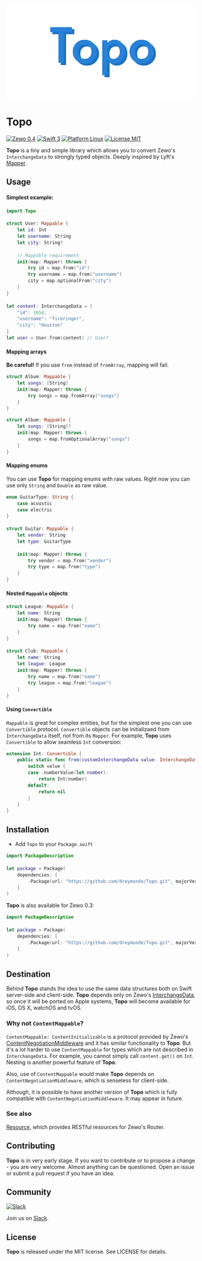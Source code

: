 ![Topo](Resources/Topo-logo.jpg)
# Topo
[![Zewo 0.4][zewo-badge]](http://zewo.io)
[![Swift 3][swift-badge]](https://swift.org)
[![Platform Linux][platforms-badge]](https://swift.org)
[![License MIT][mit-badge]](https://tldrlegal.com/license/mit-license)

**Topo** is a tiny and simple library which allows you to convert Zewo's `InterchangeData` to strongly typed objects. Deeply inspired by Lyft's [Mapper][mapper-url].

## Usage
#### Simplest example:

``` swift
import Topo

struct User: Mappable {
    let id: Int
    let username: String
    let city: String?
    
    // Mappable requirement
    init(map: Mapper) throws {
        try id = map.from("id")
        try username = map.from("username")
        city = map.optionalFrom("city")
    }
}

let content: InterchangeData = [
    "id": 1654,
    "username": "fireringer",
    "city": "Houston"
]
let user = User.from(content) // User?
```

#### Mapping arrays
**Be careful!** If you use `from` instead of `fromArray`, mapping will fail.

```swift
struct Album: Mappable {
    let songs: [String]
    init(map: Mapper) throws {
        try songs = map.fromArray("songs")
    }
}
```

```swift
struct Album: Mappable {
    let songs: [String]?
    init(map: Mapper) throws {
        songs = map.fromOptionalArray("songs")
    }
}
```

#### Mapping enums
You can use **Topo** for mapping enums with raw values. Right now you can use only `String` and `Double` as raw value.

```swift
enum GuitarType: String {
    case acoustic
    case electric
}

struct Guitar: Mappable {
    let vendor: String
    let type: GuitarType
    
    init(map: Mapper) throws {
        try vendor = map.from("vendor")
        try type = map.from("type")
    }
}
```

#### Nested `Mappable` objects

```swift
struct League: Mappable {
    let name: String
    init(map: Mapper) throws {
        try name = map.from("name")
    }
}

struct Club: Mappable {
    let name: String
    let league: League
    init(map: Mapper) throws {
        try name = map.from("name")
        try league = map.from("league")
    }
}
```

#### Using `Convertible`
`Mappable` is great for complex entities, but for the simplest one you can use `Convertible` protocol. `Convertible` objects can be initializaed from `InterchangeData` itself, not from its `Mapper`. For example, **Topo** uses `Convertible` to allow seamless `Int` conversion:

```swift
extension Int: Convertible {
    public static func from(customInterchangeData value: InterchangeData) -> Int? {
        switch value {
        case .numberValue(let number):
            return Int(number)
        default:
            return nil
        }
    }
}
```

## Installation
- Add `Topo` to your `Package.swift`

```swift
import PackageDescription

let package = Package(
    dependencies: [
        .Package(url: "https://github.com/dreymonde/Topo.git", majorVersion: 0, minor: 4),
    ]
)
```

**Topo** is also available for Zewo 0.3:

```swift
import PackageDescription

let package = Package(
    dependencies: [
        .Package(url: "https://github.com/dreymonde/Topo.git", majorVersion: 0, minor: 3),
    ]
)
```

## Destination
Behind **Topo** stands the idea to use the same data structures both on Swift server-side and client-side. **Topo** depends only on Zewo's [InterchangeData][interchange-data-url], so once it will be ported on Apple systems, **Topo** will become available for iOS, OS X, watchOS and tvOS.

### Why not `ContentMappable`?
`ContentMappable: ContentInitializable` is a protocol provided by Zewo's [ContentNegotiationMiddleware][cont-neg-mid-url] and it has similar functionality to **Topo**. But it's a lot harder to use `ContentMappable` for types which are not described in `InterchangeData`. For example, you cannot simply call `content.get()` on `Int`. Nesting is another powerful feature of **Topo**.

Also, use of `ContentMappable` would make **Topo** depends on `ContentNegotiationMiddleware`, which is senseless for client-side. 

Although, it is possible to have another version of **Topo** which is fully compatible with `ContentNegotiationMiddleware`. It may appear in future.


### See also
[Resource][resource-url], which provides RESTful resources for Zewo's Router.

## Contributing
**Topo** is in very early stage. If you want to contribute or to propose a change - you are very welcome. Almost anything can be questioned. Open an issue or submit a pull request if you have an idea.

## Community

[![Slack](http://s13.postimg.org/ybwy92ktf/Slack.png)](http://slack.zewo.io)

Join us on [Slack](http://slack.zewo.io).

## License
**Topo** is released under the MIT license. See LICENSE for details.

[zewo-badge]: https://img.shields.io/badge/Zewo-0.4-FF7565.svg?style=flat
[swift-badge]: https://img.shields.io/badge/Swift-3.0-orange.svg?style=flat
[mapper-url]: https://github.com/lyft/mapper
[interchange-data-url]: https://github.com/Zewo/InterchangeData
[resource-url]: https://github.com/paulofaria/Resource
[cont-neg-mid-url]: https://github.com/Zewo/ContentNegotiationMiddleware
[mit-badge]: https://img.shields.io/badge/License-MIT-blue.svg?style=flat
[platforms-badge]: https://img.shields.io/badge/Platform-Linux-lightgray.svg?style=flat
